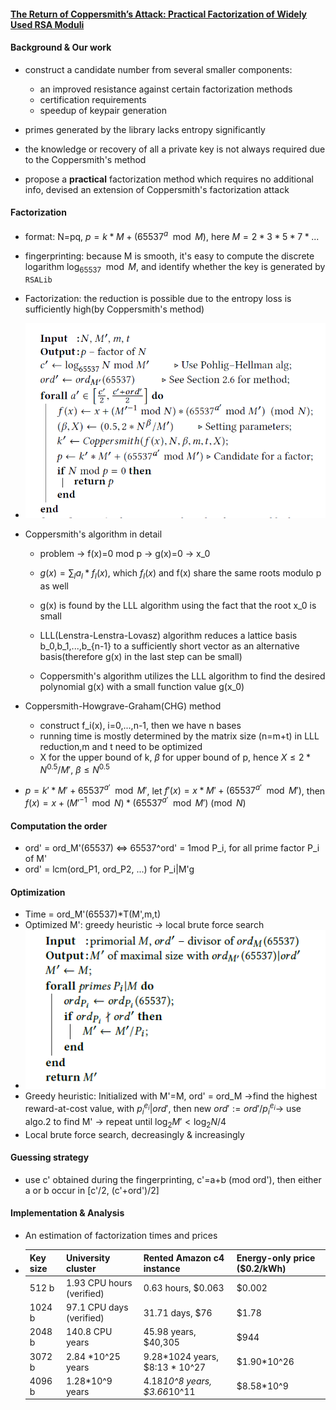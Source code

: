 #### [The Return of Coppersmith’s Attack: Practical Factorization of Widely Used RSA Moduli](https://acmccs.github.io/papers/p1631-nemecA.pdf)

#### Background & Our work 

- construct a candidate number from several smaller components:
  - an improved resistance against certain factorization methods
  - certification requirements 
  - speedup of keypair generation

- primes generated by the library lacks entropy significantly
- the knowledge or recovery of all a private key is not always required due to the Coppersmith's method
- propose a **practical** factorization method which requires no additional info, devised an extension of Coppersmith's factorization attack

#### Factorization

- format: N=pq,  $p=k*M+(65537^a \mod M)$, here $M=2*3*5*7*...$
- fingerprinting: because M is smooth, it's easy to compute the discrete logarithm $\log_{65537}\mod M$, and identify whether the key is generated by `RSALib`
- Factorization: the reduction is possible due to the entropy loss is sufficiently high(by Coppersmith's method)
- ![Algorithm 1](6.png)

- Coppersmith's algorithm in detail

  - problem -> f(x)=0 mod p -> g(x)=0 -> x_0
  - $g(x)=\sum_l a_l * f_l(x)$, which $f_l(x)$ and f(x) share the same roots modulo p as well
  - g(x) is found by the LLL algorithm using the fact that the root x_0 is small

  - LLL(Lenstra-Lenstra-Lovasz) algorithm reduces a lattice basis b_0,b_1,...,b_{n-1} to a sufficiently short vector as an alternative basis(therefore g(x) in the last step can be small)
  - Coppersmith's algorithm utilizes the LLL algorithm to find the desired polynomial g(x) with a small function value g(x_0)

- Coppersmith-Howgrave-Graham(CHG) method
  - construct f_i(x), i=0,...,n-1, then we have n bases
  - running time is mostly determined by the matrix size (n=m+t) in LLL reduction,m and t need to be optimized
  - X for the upper bound of k, $\beta$ for upper bound of p, hence $X\le 2*N^0.5/M'$, $\beta\le N^0.5$
- $p = k'*M' + 65537^{a'} \mod M'$, let $f'(x) = x*M'+(65537^{a'}\mod M')$, then $f(x)=x+(M'^{-1}\mod N)*(65537^{a'}\mod M')\pmod{N}$

#### Computation the order 

- ord' = ord_M'(65537) <=> 65537^ord' = 1mod P_i, for all prime factor P_i of M'
- ord' = lcm(ord_P1, ord_P2, ...) for P_i|M'g

#### Optimization

- Time = ord_M'(65537)*T(M',m,t)
- Optimized M': greedy heuristic -> local brute force search
- ![Algorithm 2](6-1.PNG)
- Greedy heuristic: Initialized with M'=M, ord' = ord_M ->find the highest reward-at-cost value, with $p_i^{e_i}|ord'$, then new $ord' := ord'/p_i^{e_i}$-> use algo.2 to find M' -> repeat until $\log_2M'<\log_2N/4$
- Local brute force search, decreasingly & increasingly

#### Guessing strategy

- use c' obtained during the fingerprinting, c'=a+b (mod ord'), then either a or b occur in [c'/2, (c'+ord')/2]

#### Implementation & Analysis

- An estimation of factorization times and prices

- | Key size | University cluster        | Rented Amazon c4 instance      | Energy-only price ($0.2/kWh) |
    | -------- | ------------------------- | ------------------------------ | ---------------------------- |
    | 512 b    | 1.93 CPU hours (verified) | 0.63 hours, $0.063             | $0.002                       |
    | 1024 b   | 97.1 CPU days (verified)  | 31.71 days, $76                | $1.78                        |
    | 2048 b   | 140.8 CPU years           | 45.98 years, $40,305           | $944                         |
    | 3072 b   | 2.84 *10^25 years         | 9.28*1024 years, $8:13 * 10^27 | $1.90*10^26                  |
    | 4096 b   | 1.28*10^9 years           | 4.18*10^8 years, $3.66*10^11   | $8.58*10^9                   |

  